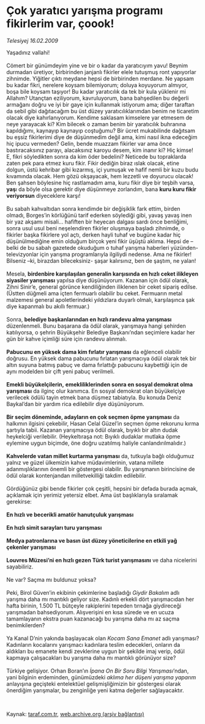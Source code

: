 # Çok yaratıcı yarışma programı fikirlerim var, çoook!

*Telesiyej 16.02.2009*

<div class="taraf_structure_2col_1zq">
<div class="margen_n">



 <p>Yaşadınız vallahi! <br/><br/>Cömert bir günümdeyim yine ve bir o kadar da yaratıcıyım yavu! Beynim durmadan üretiyor, birbirinden janjanlı fikirler elele tutuşmuş ront yapıyorlar zihnimde. Yiğitler çıktı meydane hepsi de birbirinden merdane. Ne yapsam bu kadar fikri, nerelere koysam bilemiyorum; doluya koyuyorum almıyor, boşa bile koysam taşıyor! Bu kadar yaratıcılık da tek bir kula yüklenir mi Allahım? Utançtan eziliyorum, kavruluyorum, bana bahşedilen bu değerli armağanı doğru ve iyi bir gaye için kullanmak istiyorum ama; diğer taraftan da sebil gibi dağıtacağım bu üst düzey yaratıcılıklarımdan benim ne ticaretim olacak diye kahırlanıyorum. Kendime saklasam kimselere yar etmesem de neye yarayacak ki? Kim bilecek o zaman benim bir yaratıcılık buhranına kapıldığımı, kaynayıp kaynayıp coştuğumu? Bir ücret mukabilinde dağıtsam bu eşsiz fikirlerimi diye de düşünmedim değil ama, kimi nasıl ikna edeceğim hiç ipucu vermeden? Gelin, bende muazzam fikirler var ama önce bastıracaksınız parayı, alacaksınız karoyu desem, kim inanır ki? Hiç kimse! E, fikri söyledikten sonra da kim öder bedelini? Neticede bu topraklarda zaten pek para etmez kuru fikir. Fikir dediğin biraz ıslak olacak, etine dolgun, üstü kehribar gibi kızarmış, içi yumuşak ve hafif nemli bir kuzu budu kıvamında olacak. Hem gözü okşayacak, hem lezzetli ve doyurucu olacak! Ben şahsen böylesine hiç rastlamadım ama, kuru fikir diye bir teşbih varsa, <b>yaş</b>ı da böyle olsa gerektir diye düşünmeye zorlandım, bana <b>kuru kuru fikir veriyorsun</b> diyeceklere karşı! <br/><br/>Bu sabah kahvaltıdan sonra kendimde bir değişiklik fark ettim, birden olmadı, Borges’in körlüğünü tarif ederken söylediği gibi, yavaş yavaş inen bir yaz akşamı misali... hafiften bir heyecan dalgası sardı önce benliğimi, sonra usul usul beni neşelendiren fikirler oluşmaya başladı zihnimde, o fikirler başka fikirlere yol açtı, derken hayli tuhaf ve bugüne kadar hiç düşünülmediğine emin olduğum birçok yeni fikir üşüştü aklıma. Hepsi de –belki de bu sabah gazetede okuduğum o tuhaf yarışma haberleri yüzünden- televizyonlar için yarışma programlarıyla ilgiliydi nedense. Ama ne fikirler! Bilseniz –ki, birazdan bileceksiniz- şaşar kalırsınız, ben de şaştım, ne yalan! <br/><br/>Mesela, <b>birdenbire karşılaşılan generalin karşısında en hızlı ceket ilikleyen siyasiler yarışması</b> yapılsa diye düşünüyorum. Kazanan için ödül olarak, Zihni Sinir’e, general görünce kendiliğinden iliklenen bir ceket sipariş edilse. (Üstten düğmeli ama içten fermuarlı olabilir bu ceket. Fermuarın metal malzemesi general apoletlerindeki yıldızlara duyarlı olmalı, karşılaşınca şak diye kapanmalı bu akıllı fermuar.) <br/><br/>Sonra, <b>belediye başkanlarından en hızlı randevu alma yarışması</b> düzenlenmeli. Bunu başarana da ödül olarak, yarışmaya hangi şehirden katılıyorsa, o şehrin Büyükşehir Belediye Başkanı’ndan seçimlere kadar her gün bir kahve içimliği süre için randevu alınmalı.<b> <br/><br/>Pabucunu en yüksek dama kim fırlatır yarışması</b> da eğlenceli olabilir doğrusu. En yüksek dama pabucunu fırlatan yarışmacıya ödül olarak tek bir altın suyuna batmış pabuç ve dama fırlattığı pabucunu kaybettiği için de aynı modelden bir çift yeni pabuç verilmeli.<b> <br/><br/>Emekli büyükelçilerin,</b> <b>emekliliklerinden sonra en sosyal demokrat olma</b> <b>yarışması</b> da ilginç olur kanımca. En sosyal demokrat olan büyükelçiye verilecek ödülü tayin etmek bana düşmez tabiatıyla. Bu konuda Deniz Baykal’dan bir yardım rica edilebilir diye düşünüyorum.<b> <br/><br/>Bir seçim döneminde, adayların en çok seçmen öpme yarışması</b> da halkımın ilgisini çekebilir, Hasan Celal Güzel’in seçmen öpme rekorunu kırma şartıyla tabii. Kazanan yarışmacıya ödül olarak, bıyıklı bir altın dudak heykelciği verilebilir. (Heykeltıraşa not: Bıyıklı dudaklar mutlaka öpme eylemine uygun biçimde, öne doğru uzatılmış haliyle canlandırılmalıdır.)<b> <br/><br/>Kahvelerde vatan millet kurtarma yarışması</b> da, tutkuyla bağlı olduğumuz yalnız ve güzel ülkemizin kahve müdavimlerinin, vatana millete adanmışlıklarının önemli bir göstergesi olabilir. Bu yarışmanın birincisine de ödül olarak kontenjandan milletvekilliği takdim edilebilir. <br/><br/>Gördüğünüz gibi bende fikirler çok çeşitli, hepsini bir defada burada açmak, açıklamak için yerimiz yetersiz elbet. Ama üst başlıklarıyla sıralamak gerekirse:<b> <br/><br/>En hızlı ve becerikli amatör hanutçuluk yarışması <br/><br/>En hızlı simit sarayları turu yarışması <br/><br/>Medya patronlarına ve basın üst düzey yöneticilerine en etkili yağ çekenler yarışması <br/><br/>Louvres Müzesi’ni en hızlı gezen Türk turist yarışmasını</b> ve daha nicelerini sayabiliriz. <br/><br/>Ne var? Saçma mı buldunuz yoksa? <br/><br/>Peki, Birol Güven’in ekibinin çekimlerine başladığı <i>Giydir Bakalım </i>adlı yarışma daha mı mantıklı geliyor size. Kadınlı erkekli dört yarışmacıdan her hafta birinin, 1.500 TL bütçeyle rakiplerini tepeden tırnağa giydireceği yarışmadan bahsediyorum. Alışverişini en kısa sürede ve en ucuza tamamlayanın ekstra puan kazanacağı bu yarışma daha mı az saçma benimkilerden? <br/><br/>Ya Kanal D’nin yakında başlayacak olan <i>Kocam Sana Emanet</i> adlı yarışması? Kadınların kocalarını yarışmacı kadınlara teslim edecekleri, onların da aldıkları bu emanete kendi zevklerine uygun bir şekilde imaj verip, ödül kapmaya çalışacakları bu yarışma daha mı mantıklı görünüyor size? <br/><br/>Türkiye gelişiyor. Orhan Boran’ın<i> İpana On Bir Soru Bilgi Yarışması</i>’ndan, yani bilginin erdeminden, günümüzdeki <i>aklıma her düşeni yarışma yaparım </i>anlayışına geçişteki entelektüel gelişmişliğimizin bir göstergesi olarak önerdiğim yarışmalar, bu zenginliğe yeni katma değerler sağlayacaktır.</p>

<br/>


<div id="taraf_not">
</div>

</div>


</div>

Kaynak: [taraf.com.tr](http://www.taraf.com.tr:80/makale/4061.htm), [web.archive.org (arşiv bağlantısı)](http://web.archive.org/web/20090304152830/http://www.taraf.com.tr:80/makale/4061.htm)
